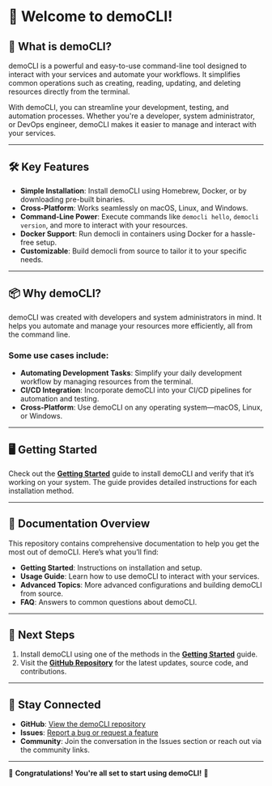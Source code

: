 ﻿# 👋 **Welcome to demoCLI!**

## 🚀 **What is demoCLI?**

demoCLI is a powerful and easy-to-use command-line tool designed to interact with your services and automate your workflows. It simplifies common operations such as creating, reading, updating, and deleting resources directly from the terminal.

With demoCLI, you can streamline your development, testing, and automation processes. Whether you're a developer, system administrator, or DevOps engineer, demoCLI makes it easier to manage and interact with your services.

---

## 🛠️ **Key Features**

- **Simple Installation**: Install demoCLI using Homebrew, Docker, or by downloading pre-built binaries.
- **Cross-Platform**: Works seamlessly on macOS, Linux, and Windows.
- **Command-Line Power**: Execute commands like `democli hello`, `democli version`, and more to interact with your resources.
- **Docker Support**: Run democli in containers using Docker for a hassle-free setup.
- **Customizable**: Build democli from source to tailor it to your specific needs.

---

## 📦 **Why demoCLI?**

demoCLI was created with developers and system administrators in mind. It helps you automate and manage your resources more efficiently, all from the command line.

### Some use cases include:
- **Automating Development Tasks**: Simplify your daily development workflow by managing resources from the terminal.
- **CI/CD Integration**: Incorporate demoCLI into your CI/CD pipelines for automation and testing.
- **Cross-Platform**: Use demoCLI on any operating system—macOS, Linux, or Windows.

---

## 🖥️ **Getting Started**

Check out the **[Getting Started](getting-started.html)** guide to install demoCLI and verify that it’s working on your system. The guide provides detailed instructions for each installation method.

---

## 📝 **Documentation Overview**

This repository contains comprehensive documentation to help you get the most out of demoCLI. Here’s what you’ll find:

- **Getting Started**: Instructions on installation and setup.
- **Usage Guide**: Learn how to use demoCLI to interact with your services.
- **Advanced Topics**: More advanced configurations and building demoCLI from source.
- **FAQ**: Answers to common questions about demoCLI.

---

## 🎯 **Next Steps**

1. Install demoCLI using one of the methods in the **[Getting Started](getting-started.html)** guide.
3. Visit the **[GitHub Repository](https://github.com/Vineet-Fullstack/demoCLI)** for the latest updates, source code, and contributions.

---

## 🔗 **Stay Connected**

- **GitHub**: [View the demoCLI repository](https://github.com/Vineet-Fullstack/demoCLI)
- **Issues**: [Report a bug or request a feature](https://github.com/Vineet-Fullstack/demoCLI/issues)
- **Community**: Join the conversation in the Issues section or reach out via the community links.

---

🎉 **Congratulations! You're all set to start using demoCLI!** 🎉
